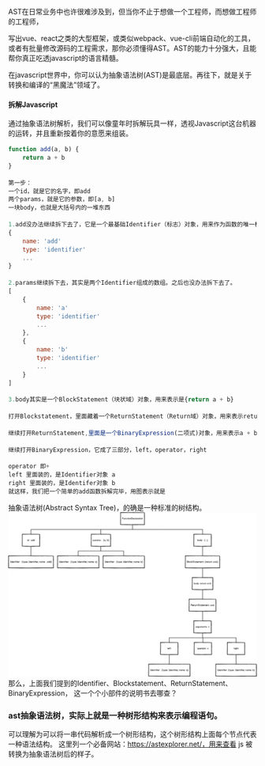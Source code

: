 
AST在日常业务中也许很难涉及到，但当你不止于想做一个工程师，而想做工程师的工程师，

写出vue、react之类的大型框架，或类似webpack、vue-cli前端自动化的工具，或者有批量修改源码的工程需求，那你必须懂得AST。AST的能力十分强大，且能帮你真正吃透javascript的语言精髓。

在javascript世界中，你可以认为抽象语法树(AST)是最底层。再往下，就是关于转换和编译的“黑魔法”领域了。

#### 拆解Javascript
通过抽象语法树解析，我们可以像童年时拆解玩具一样，透视Javascript这台机器的运转，并且重新按着你的意愿来组装。
```javaScript
function add(a, b) {
    return a + b
}

第一步：
一个id，就是它的名字，即add
两个params，就是它的参数，即[a, b]
一块body，也就是大括号内的一堆东西

1.add没办法继续拆下去了，它是一个最基础Identifier（标志）对象，用来作为函数的唯一标志，就像人的姓名一样。
{
    name: 'add'
    type: 'identifier'
    ...
}

2.params继续拆下去，其实是两个Identifier组成的数组。之后也没办法拆下去了。
[
    {
        name: 'a'
        type: 'identifier'
        ...
    },
    {
        name: 'b'
        type: 'identifier'
        ...
    }
]

3.body其实是一个BlockStatement（块状域）对象，用来表示是{return a + b}

打开Blockstatement，里面藏着一个ReturnStatement（Return域）对象，用来表示return a + b

继续打开ReturnStatement,里面是一个BinaryExpression(二项式)对象，用来表示a + b

继续打开BinaryExpression，它成了三部分，left，operator，right

operator 即+
left 里面装的，是Identifier对象 a
right 里面装的，是Identifer对象 b
就这样，我们把一个简单的add函数拆解完毕，用图表示就是
```
抽象语法树(Abstract Syntax Tree)，的确是一种标准的树结构。
![](./图1_把函数拆成AST.png)
那么，上面我们提到的Identifier、Blockstatement、ReturnStatement、BinaryExpression， 这一个个小部件的说明书去哪查？

### ast抽象语法树，实际上就是一种树形结构来表示编程语句。
可以理解为可以将一串代码解析成一个树形结构，这个树形结构上面每个节点代表一种语法结构。
这里列一个必备网站：https://astexplorer.net/，用来查看 js 被转换为抽象语法树后的样子。
